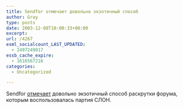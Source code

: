 ```yaml
---
title: Sendfor отмечает довольно экзотичный способ
author: Gray
type: posts
date: 2003-12-08T10:00:33+00:00
excerpt:
url: /4267
esml_socialcount_LAST_UPDATED:
  - 1497249017
essb_cache_expire:
  - 1616567216
categories:
  - Uncategorized

---
```








Sendfor <a href="http://sendfor.ru/08.12.2003/1" target="_blank">отмечает</a> довольно экзотичный способ раскрутки форума, которым воспользовалась партия СЛОН.